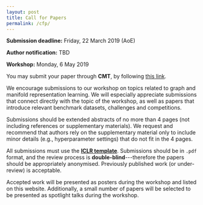 ```yaml
---
layout: post
title: Call for Papers
permalink: /cfp/
---
```


**Submission deadline:** Friday, 22 March 2019 (AoE)

**Author notification:** TBD

**Workshop:** Monday, 6 May 2019

You may submit your paper through **CMT**, by following [this link](https://cmt3.research.microsoft.com/RLGM2019/).

We encourage submissions to our workshop on topics related to graph and manifold representation learning. We will especially appreciate submissions that connect directly with the topic of the workshop, as well as papers that introduce relevant benchmark datasets, challenges and competitions.

Submissions should be extended abstracts of no more than 4 pages (not including references or supplementary materials). We request and recommend that authors rely on the supplementary material only to include minor details (e.g., hyperparameter settings) that do not fit in the 4 pages.

All submissions must use the [**ICLR template**](https://github.com/ICLR/Master-Template/archive/ICLR2019.tar.gz). 
Submissions should be in `.pdf` format, and the review process is **double-blind**---therefore the papers should be appropriately anonymised. Previously published work (or under-review) is acceptable. 

Accepted work will be presented as posters during the workshop and listed on this website. Additionally, a small number of papers will be selected to be presented as spotlight talks during the workshop.
